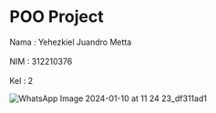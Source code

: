 # POO Project

Nama : Yehezkiel Juandro Metta
<br><br>
NIM  : 312210376
<br><br>
Kel  : 2

![WhatsApp Image 2024-01-10 at 11 24 23_df311ad1](https://github.com/Aganzz2002/Project_POO/assets/115918322/91ebd5bb-3ab5-4be8-ad19-f3a25cd4cb43)

